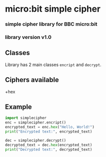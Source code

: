 
# micro:bit simple cipher
### simple cipher library for BBC micro:bit
### library version v1.0

## Classes
Library has 2 main classes `encript` and `decrypt`.

## Ciphers available
+hex

## Example
```python
import simplecipher
enc = simplecipher.encript()
encrypted_text = enc.hex("Hello, World!")
print("Encrypted text:", encrypted_text)

dec = simplecipher.decrypt()
decrypted_text = dec.hex(encrypted_text)
print("Decrypted text:", decrypted_text)
```
